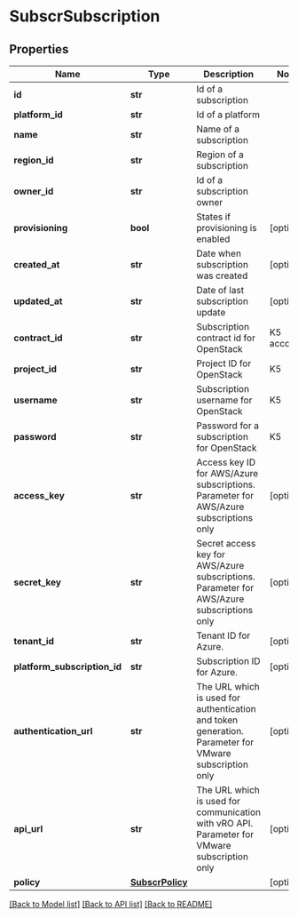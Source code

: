 # SubscrSubscription

## Properties
Name | Type | Description | Notes
------------ | ------------- | ------------- | -------------
**id** | **str** | Id of a subscription | 
**platform_id** | **str** | Id of a platform | 
**name** | **str** | Name of a subscription | 
**region_id** | **str** | Region of a subscription | 
**owner_id** | **str** | Id of a subscription owner | 
**provisioning** | **bool** | States if provisioning is enabled | [optional] 
**created_at** | **str** | Date when subscription was created | [optional] 
**updated_at** | **str** | Date of last subscription update | [optional] 
**contract_id** | **str** | Subscription contract id for OpenStack|K5 account | [optional] 
**project_id** | **str** | Project ID for OpenStack|K5 | [optional] 
**username** | **str** | Subscription username for OpenStack|K5|VMware subscription | [optional] 
**password** | **str** | Password for a subscription for OpenStack|K5|VMware subscription | [optional] 
**access_key** | **str** | Access key ID for AWS/Azure subscriptions. Parameter for AWS/Azure subscriptions only | [optional] 
**secret_key** | **str** | Secret access key for AWS/Azure subscriptions. Parameter for AWS/Azure subscriptions only | [optional] 
**tenant_id** | **str** | Tenant ID for Azure. | [optional] 
**platform_subscription_id** | **str** | Subscription ID for Azure. | [optional] 
**authentication_url** | **str** | The URL which is used for authentication and token generation. Parameter for VMware subscription only | [optional] 
**api_url** | **str** | The URL which is used for communication with vRO API. Parameter for VMware subscription only | [optional] 
**policy** | [**SubscrPolicy**](SubscrPolicy.md) |  | [optional] 

[[Back to Model list]](../README.md#documentation-for-models) [[Back to API list]](../README.md#documentation-for-api-endpoints) [[Back to README]](../README.md)


